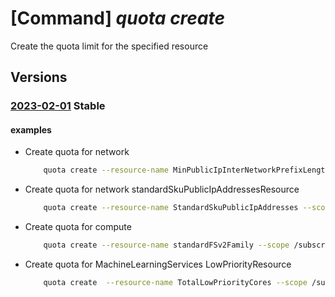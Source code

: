 # [Command] _quota create_

Create the quota limit for the specified resource

## Versions

### [2023-02-01](/Resources/mgmt-plane/L3tzY29wZX0vcHJvdmlkZXJzL21pY3Jvc29mdC5xdW90YS9xdW90YXMve30=/2023-02-01.xml) **Stable**

<!-- mgmt-plane /{scope}/providers/microsoft.quota/quotas/{} 2023-02-01 -->

#### examples

- Create quota for network
    ```bash
        quota create --resource-name MinPublicIpInterNetworkPrefixLength --scope /subscriptions/00000000-0000-0000-0000-000000000000/providers/Microsoft.Network/locations/eastus --limit-object value=10 --resource-type MinPublicIpInterNetworkPrefixLength
    ```

- Create quota for network standardSkuPublicIpAddressesResource
    ```bash
        quota create --resource-name StandardSkuPublicIpAddresses --scope /subscriptions/00000000-0000-0000-0000-000000000000/providers/Microsoft.Network/locations/eastus --limit-object value=10 --resource-type PublicIpAddresses
    ```

- Create quota for compute
    ```bash
        quota create --resource-name standardFSv2Family --scope /subscriptions/00000000-0000-0000-0000-000000000000/providers/Microsoft.Compute/locations/eastus --limit-object value=10 --resource-type dedicated
    ```

- Create quota for MachineLearningServices LowPriorityResource
    ```bash
        quota create  --resource-name TotalLowPriorityCores --scope /subscriptions/00000000-0000-0000-0000-000000000000/providers/Microsoft.MachineLearning/Services/locations/eastus --limit-object value=10 --resource-type lowPriority
    ```
